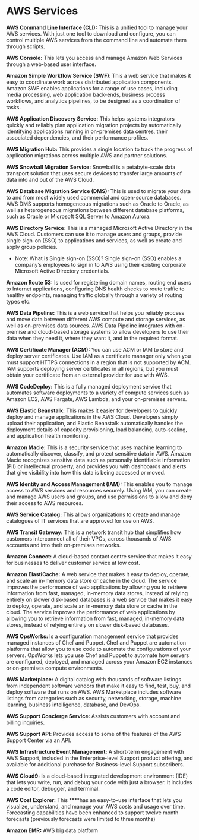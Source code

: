 # AWS Services

**AWS Command Line Interface \(CLI\):** This is a unified tool to manage your AWS services. With just one tool to download and configure, you can control multiple AWS services from the command line and automate them through scripts.

**AWS Console:** This lets you access and manage Amazon Web Services through a web-based user interface.

**Amazon Simple Workflow Service \(SWF\)**: This a web service that makes it easy to coordinate work across distributed application components. Amazon SWF enables applications for a range of use cases, including media processing, web application back-ends, business process workflows, and analytics pipelines, to be designed as a coordination of tasks.

**AWS Application Discovery Service:** This helps systems integrators quickly and reliably plan application migration projects by automatically identifying applications running in on-premises data centres, their associated dependencies, and their performance profiles.

**AWS Migration Hub:** This provides a single location to track the progress of application migrations across multiple AWS and partner solutions.

**AWS Snowball Migration Service:** Snowball is a petabyte-scale data transport solution that uses secure devices to transfer large amounts of data into and out of the AWS Cloud.

**AWS Database Migration Service \(DMS\):** This is used to migrate your data to and from most widely used commercial and open-source databases. AWS DMS supports homogeneous migrations such as Oracle to Oracle, as well as heterogeneous migrations between different database platforms, such as Oracle or Microsoft SQL Server to Amazon Aurora.

**AWS Directory Service:** This is a managed Microsoft Active Directory in the AWS Cloud. Customers can use it to manage users and groups, provide single sign-on \(SSO\) to applications and services, as well as create and apply group policies.

* Note: What is Single sign-on \(SSO\)? Single sign-on \(SSO\) enables a company’s employees to sign in to AWS using their existing corporate Microsoft Active Directory credentials.

**Amazon Route 53:** Is used for registering domain names, routing end users to Internet applications, configuring DNS health checks to route traffic to healthy endpoints, managing traffic globally through a variety of routing types etc.

**AWS Data Pipeline:** This is a web service that helps you reliably process and move data between different AWS compute and storage services, as well as on-premises data sources. AWS Data Pipeline integrates with on-premise and cloud-based storage systems to allow developers to use their data when they need it, where they want it, and in the required format.

**AWS Certificate Manager \(ACM\):** You can use ACM or IAM to store and deploy server certificates. Use IAM as a certificate manager only when you must support HTTPS connections in a region that is not supported by ACM. IAM supports deploying server certificates in all regions, but you must obtain your certificate from an external provider for use with AWS.

**AWS CodeDeploy:** This is a fully managed deployment service that automates software deployments to a variety of compute services such as Amazon EC2, AWS Fargate, AWS Lambda, and your on-premises servers.

**AWS Elastic Beanstalk:** This makes it easier for developers to quickly deploy and manage applications in the AWS Cloud. Developers simply upload their application, and Elastic Beanstalk automatically handles the deployment details of capacity provisioning, load balancing, auto-scaling, and application health monitoring.

**Amazon Macie:** This is a security service that uses machine learning to automatically discover, classify, and protect sensitive data in AWS. Amazon Macie recognizes sensitive data such as personally identifiable information \(PII\) or intellectual property, and provides you with dashboards and alerts that give visibility into how this data is being accessed or moved.

**AWS Identity and Access Management \(IAM\):** This enables you to manage access to AWS services and resources securely. Using IAM, you can create and manage AWS users and groups, and use permissions to allow and deny their access to AWS resources.

**AWS Service Catalog:** This allows organizations to create and manage catalogues of IT services that are approved for use on AWS.

**AWS Transit Gateway:** This is a network transit hub that simplifies how customers interconnect all of their VPCs, across thousands of AWS accounts and into their on-premises networks.

**Amazon Connect:** A cloud-based contact centre service that makes it easy for businesses to deliver customer service at low cost.

**Amazon ElastiCache:** A web service that makes it easy to deploy, operate, and scale an in-memory data store or cache in the cloud. The service improves the performance of web applications by allowing you to retrieve information from fast, managed, in-memory data stores, instead of relying entirely on slower disk-based databases.is a web service that makes it easy to deploy, operate, and scale an in-memory data store or cache in the cloud. The service improves the performance of web applications by allowing you to retrieve information from fast, managed, in-memory data stores, instead of relying entirely on slower disk-based databases.

**AWS OpsWorks:** Is a configuration management service that provides managed instances of Chef and Puppet. Chef and Puppet are automation platforms that allow you to use code to automate the configurations of your servers. OpsWorks lets you use Chef and Puppet to automate how servers are configured, deployed, and managed across your Amazon EC2 instances or on-premises compute environments.

**AWS Marketplace:** A digital catalog with thousands of software listings from independent software vendors that make it easy to find, test, buy, and deploy software that runs on AWS. AWS Marketplace includes software listings from categories such as security, networking, storage, machine learning, business intelligence, database, and DevOps.

**AWS Support Concierge Service:** Assists customers with account and billing inquiries.

**AWS Support API**:  Provides access to some of the features of the AWS Support Center via an API.

**AWS Infrastructure Event Management:**  A short-term engagement with AWS Support, included in the Enterprise-level Support product offering, and available for additional purchase for Business-level Support subscribers.

**AWS Cloud9:** Is a cloud-based integrated development environment \(IDE\) that lets you write, run, and debug your code with just a browser. It includes a code editor, debugger, and terminal.

**AWS Cost Explorer:** This ****has an easy-to-use interface that lets you visualize, understand, and manage your AWS costs and usage over time. Forecasting capabilities have been enhanced to support twelve month forecasts \(previously forecasts were limited to three months\)

**Amazon EMR:** AWS big data platform

